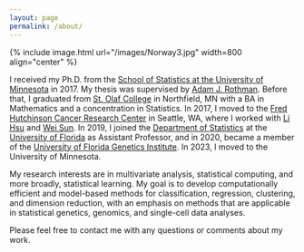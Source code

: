 ```yaml
---
layout: page
permalink: /about/
---
```


{% include image.html url="/images/Norway3.jpg" width=800 align="center" %}


I received my Ph.D. from the [School of Statistics at the University of Minnesota](http://stat.umn.edu) in 2017. My thesis was supervised by [Adam J. Rothman](http://users.stat.umn.edu/~arothman). Before that, I graduated from [St. Olaf College](https://wp.stolaf.edu/) in Northfield, MN with a BA in Mathematics and a concentration in Statistics. In 2017, I moved to the [Fred Hutchinson Cancer Research Center](https://www.fredhutch.org/en.html) in Seattle, WA, where I worked with [Li Hsu](https://www.fredhutch.org/en/faculty-lab-directory/hsu-li.html) and [Wei Sun](https://www.fredhutch.org/en/faculty-lab-directory/sun-wei.html). In 2019, I joined the [Department of Statistics](http://stat.ufl.edu/) at the [University of Florida](http://ufl.edu/) as Assistant Professor, and in 2020, became a member of the [University of Florida Genetics Institute](http://ufgi.ufl.edu/). In 2023, I moved to the University of Minnesota. 

My research interests are in multivariate analysis,  statistical computing,  and more broadly, statistical learning. My goal is to develop computationally efficient and model-based methods for classification, regression, clustering, and dimension reduction, with an emphasis on methods that are applicable in statistical genetics, genomics, and single-cell data analyses. 

Please feel free to contact me with any questions or comments about my work. 
